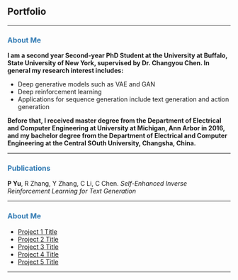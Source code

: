 ## Portfolio

---

### <font size="3" color="#327BB4">About Me</font> 
<p><b>
	I am a second year Second-year PhD Student at the University at Buffalo, State University of New York, supervised by Dr. Changyou Chen. In general my research interest includes:  
</b></p>
<ul>
  <li>Deep generative models such as VAE and GAN</li>
  <li>Deep reinforcement learning</li>
  <li>Applications for sequence generation include text generation and action generation</li>
</ul> 




<p><b>Before that, I received master degree from the Department of Electrical and Computer Engineering at University at Michigan, Ann Arbor in 2016, and my bachelor degree from the Department of Electrical and Computer Engineering at the Central SOuth University, Changsha, China.
</b></p>

<!-- ---
### <font size="3" color="#327BB4">Experience</font> 
<ul>
    <li>Item A</li>
    <li>Item B
        <ul>
            <li>Subitem B.1</li>
            <li>Subitem B.2</li>
        </ul></li>
    <li>Item C</li>
</ul> -->

---
### <font size="3" color="#327BB4">Publications</font> 
<p>
	<b>P Yu</b>, R Zhang, Y Zhang, C Li, C Chen. <I>Self-Enhanced Inverse Reinforcement Learning for Text Generation</I>
</p>





---
### <font size="3" color="#327BB4">About Me</font> 

- [Project 1 Title](http://example.com/)
- [Project 2 Title](http://example.com/)
- [Project 3 Title](http://example.com/)
- [Project 4 Title](http://example.com/)
- [Project 5 Title](http://example.com/)

---




<!-- ---
<p style="font-size:11px">Page template forked from <a href="https://github.com/evanca/quick-portfolio">evanca</a></p> -->
<!-- Remove above link if you don't want to attibute -->

